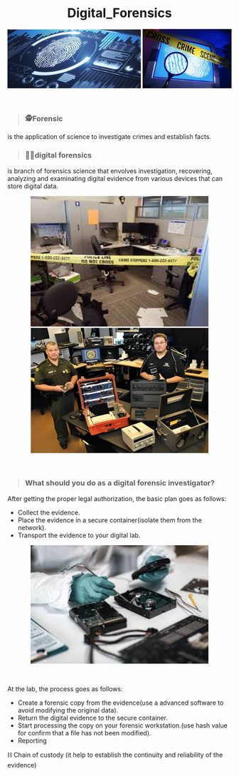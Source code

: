<h1 align="center"> Digital_Forensics </h1>
<p align="center">
  <img src="Images/28425735962.jpg" width="300" hight="200">
  <img src="Images/65628425735962.jpg" width="200" hight="200">
</p></br>

> ### 🕵️Forensic  
 is the application of science to investigate crimes and establish facts.</br>
> ### 👩‍💻digital forensics
 is branch of forensics science  that envolves investigation, recovering, analyzing and examinating digital evidence from various devices that can store digital data.
<p align="center">
  <img src="Images/f1.jpg" width="400" hight="300">
  <img src="Images/28425735962.png" width="400" hight="300">
</p></br>

> ### What should you do as a digital forensic investigator?

After getting the proper legal authorization, the basic plan goes as follows:
- Collect the evidence.
- Place the evidence in a secure container(isolate them from the network).
- Transport the evidence to your digital lab.</br>

<p align="center">
  <img src="Images/54782842573596.jpg" width="400" hight="300">
</p></br>

At the lab, the process goes as follows:
- Create a forensic copy from the evidence(use a advanced software to avoid modifying the original data).
- Return the digital evidence to the secure container.
- Start processing the copy on your forensic workstation.(use hash value for confirm that a file has not been modified).
- Reporting</br>

⛓️ Chain of custody (it help to establish the continuity and reliability of the evidence)
